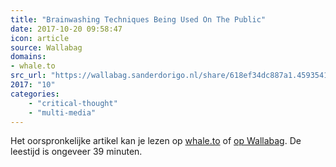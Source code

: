 ```yaml
---
title: "Brainwashing Techniques Being Used On The Public"
date: 2017-10-20 09:58:47
icon: article
source: Wallabag
domains:
- whale.to
src_url: "https://wallabag.sanderdorigo.nl/share/618ef34dc887a1.45935410"
2017: "10"
categories:
    - "critical-thought"
    - "multi-media"
---
```

Het oorspronkelijke artikel kan je lezen op [whale.to](http://www.whale.to/w/mind.html) of [op Wallabag](https://wallabag.sanderdorigo.nl/share/618ef34dc887a1.45935410). De leestijd is ongeveer 39 minuten.